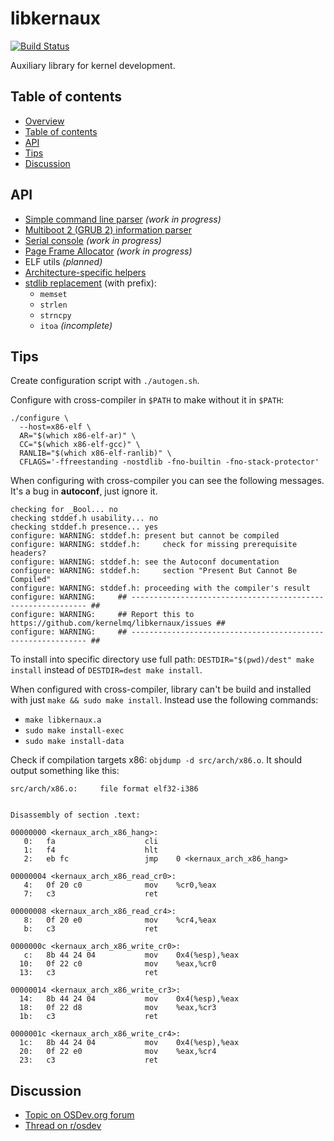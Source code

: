 libkernaux
==========

[![Build Status](https://travis-ci.org/kernelmq/libkernaux.svg?branch=master)](https://travis-ci.org/kernelmq/libkernaux)

Auxiliary library for kernel development.



Table of contents
-----------------

* [Overview](#libkernaux)
* [Table of contents](#table-of-contents)
* [API](#api)
* [Tips](#tips)
* [Discussion](#discussion)



API
---

* [Simple command line parser](/include/kernaux/cmdline.h) *(work in progress)*
* [Multiboot 2 (GRUB 2) information parser](/include/kernaux/multiboot2.h)
* [Serial console](/include/kernaux/console.h) *(work in progress)*
* [Page Frame Allocator](/include/kernaux/pfa.h) *(work in progress)*
* ELF utils *(planned)*
* [Architecture-specific helpers](/include/kernaux/arch/)
* [stdlib replacement](/include/kernaux/stdlib.h) (with prefix):
  * `memset`
  * `strlen`
  * `strncpy`
  * `itoa` *(incomplete)*



Tips
----

Create configuration script with `./autogen.sh`.

Configure with cross-compiler in `$PATH` to make without it in `$PATH`:

```
./configure \
  --host=x86-elf \
  AR="$(which x86-elf-ar)" \
  CC="$(which x86-elf-gcc)" \
  RANLIB="$(which x86-elf-ranlib)" \
  CFLAGS='-ffreestanding -nostdlib -fno-builtin -fno-stack-protector'
```

When configuring with cross-compiler you can see the following messages. It's
a bug in **autoconf**, just ignore it.

```
checking for _Bool... no
checking stddef.h usability... no
checking stddef.h presence... yes
configure: WARNING: stddef.h: present but cannot be compiled
configure: WARNING: stddef.h:     check for missing prerequisite headers?
configure: WARNING: stddef.h: see the Autoconf documentation
configure: WARNING: stddef.h:     section "Present But Cannot Be Compiled"
configure: WARNING: stddef.h: proceeding with the compiler's result
configure: WARNING:     ## ------------------------------------------------------------ ##
configure: WARNING:     ## Report this to https://github.com/kernelmq/libkernaux/issues ##
configure: WARNING:     ## ------------------------------------------------------------ ##
```

To install into specific directory use full path:
`DESTDIR="$(pwd)/dest" make install` instead of `DESTDIR=dest make install`.

When configured with cross-compiler, library can't be build and installed with
just `make && sudo make install`. Instead use the following commands:

* `make libkernaux.a`
* `sudo make install-exec`
* `sudo make install-data`

Check if compilation targets x86: `objdump -d src/arch/x86.o`. It should
output something like this:

```
src/arch/x86.o:     file format elf32-i386


Disassembly of section .text:

00000000 <kernaux_arch_x86_hang>:
   0:   fa                    cli
   1:   f4                    hlt
   2:   eb fc                 jmp    0 <kernaux_arch_x86_hang>

00000004 <kernaux_arch_x86_read_cr0>:
   4:   0f 20 c0              mov    %cr0,%eax
   7:   c3                    ret

00000008 <kernaux_arch_x86_read_cr4>:
   8:   0f 20 e0              mov    %cr4,%eax
   b:   c3                    ret

0000000c <kernaux_arch_x86_write_cr0>:
   c:   8b 44 24 04           mov    0x4(%esp),%eax
  10:   0f 22 c0              mov    %eax,%cr0
  13:   c3                    ret

00000014 <kernaux_arch_x86_write_cr3>:
  14:   8b 44 24 04           mov    0x4(%esp),%eax
  18:   0f 22 d8              mov    %eax,%cr3
  1b:   c3                    ret

0000001c <kernaux_arch_x86_write_cr4>:
  1c:   8b 44 24 04           mov    0x4(%esp),%eax
  20:   0f 22 e0              mov    %eax,%cr4
  23:   c3                    ret
```



Discussion
----------

* [Topic on OSDev.org forum](https://forum.osdev.org/viewtopic.php?f=1&t=37958)
* [Thread on r/osdev](https://www.reddit.com/r/osdev/comments/k3ueeu/libkernaux_auxiliary_library_for_kernel/)
